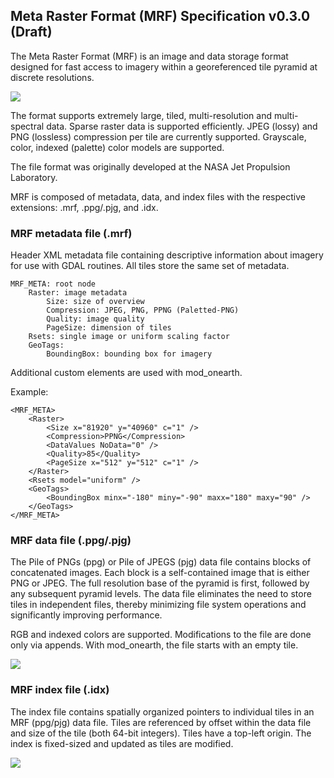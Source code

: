 ## Meta Raster Format (MRF) Specification v0.3.0 (Draft)

The Meta Raster Format (MRF) is an image and data storage format designed for fast access to imagery within a georeferenced tile pyramid at discrete resolutions. 

![](https://github.com/nasa-gibs/onearth/tree/develop/src/gdal_mrf/spec/pyramids.png)

The format supports extremely large, tiled, multi-resolution and multi-spectral data. Sparse raster data is supported efficiently.  JPEG (lossy) and PNG (lossless) compression per tile are currently supported.  Grayscale, color, indexed (palette) color models are supported.

The file format was originally developed at the NASA Jet Propulsion Laboratory.

MRF is composed of metadata, data, and index files with the respective extensions: .mrf, .ppg/.pjg, and .idx. 

### MRF metadata file (.mrf)

Header XML metadata file containing descriptive information about imagery for use with GDAL routines.  All tiles store the same set of metadata.

    MRF_META: root node
        Raster: image metadata
            Size: size of overview
            Compression: JPEG, PNG, PPNG (Paletted-PNG)
            Quality: image quality
            PageSize: dimension of tiles
        Rsets: single image or uniform scaling factor
        GeoTags: 
            BoundingBox: bounding box for imagery

Additional custom elements are used with mod_onearth.

Example:
 
    <MRF_META>
        <Raster>
            <Size x="81920" y="40960" c="1" />
            <Compression>PPNG</Compression>
            <DataValues NoData="0" />
            <Quality>85</Quality>
            <PageSize x="512" y="512" c="1" />
        </Raster>
        <Rsets model="uniform" />
        <GeoTags>
            <BoundingBox minx="-180" miny="-90" maxx="180" maxy="90" />
        </GeoTags>
    </MRF_META> 

### MRF data file (.ppg/.pjg)

The Pile of PNGs (ppg) or Pile of JPEGS (pjg) data file contains blocks of concatenated images.  Each block is a self-contained image that is either PNG or JPEG.  The full resolution base of the pyramid is first, followed by any subsequent pyramid levels.  The data file eliminates the need to store tiles in independent files, thereby minimizing file system operations and significantly improving performance.

RGB and indexed colors are supported.  Modifications to the file are done only via appends.  With mod_onearth, the file starts with an empty tile.

![](https://github.com/nasa-gibs/onearth/tree/develop/src/gdal_mrf/spec/tiledata.png)

### MRF index file (.idx)

The index file contains spatially organized pointers to individual tiles in an MRF (ppg/pjg) data file.   Tiles are referenced by offset within the data file and size of the tile (both 64-bit integers).  Tiles have a top-left origin.  The index is fixed-sized and updated as tiles are modified.

![](https://github.com/nasa-gibs/onearth/tree/develop/src/gdal_mrf/spec/tileidx.png)
